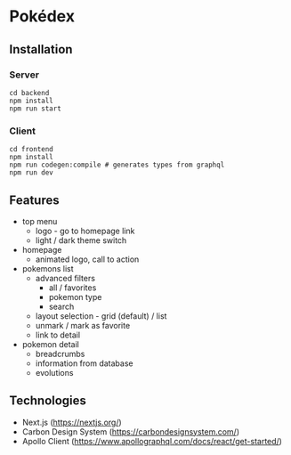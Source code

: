 # Pokédex

## Installation

### Server

```shell
cd backend
npm install
npm run start
```

### Client

```shell
cd frontend
npm install
npm run codegen:compile # generates types from graphql
npm run dev
```

## Features

- top menu
  - logo - go to homepage link
  - light / dark theme switch
- homepage
  - animated logo, call to action
- pokemons list
  - advanced filters
    - all / favorites
    - pokemon type
    - search
  - layout selection - grid (default) / list
  - unmark / mark as favorite
  - link to detail
- pokemon detail
  - breadcrumbs
  - information from database
  - evolutions

## Technologies

- Next.js (https://nextjs.org/)
- Carbon Design System (https://carbondesignsystem.com/)
- Apollo Client (https://www.apollographql.com/docs/react/get-started/)
